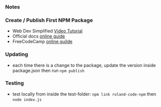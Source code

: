 ### Notes

### Create / Publish First NPM Package

- Web Dev Simplified [Video Tutorial](https://www.youtube.com/watch?v=J4b_T-qH3BY)
- Official docs [online guide](https://docs.npmjs.com/creating-and-publishing-private-packages)
- FreeCodeCamp [online guilde](https://www.freecodecamp.org/news/how-to-create-and-publish-your-first-npm-package/)

### Updating

- each time there is a change to the package, update the version inside package.json then run `npm publish`

### Testing

- test locally from inside the test-folder: `npm link roland-code-npm` then `node index.js`
